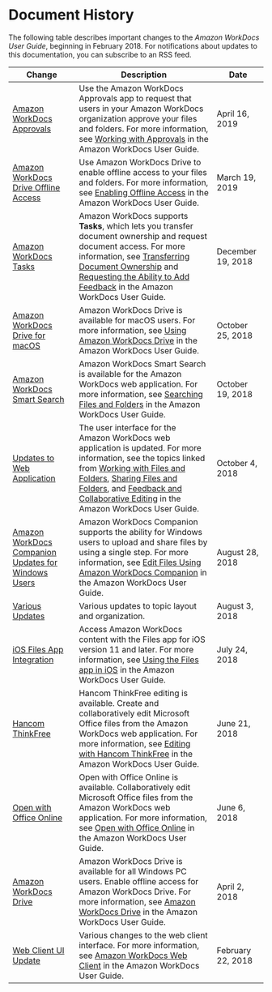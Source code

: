 # Document History<a name="document_history"></a>

The following table describes important changes to the *Amazon WorkDocs User Guide*, beginning in February 2018\. For notifications about updates to this documentation, you can subscribe to an RSS feed\.

| Change | Description | Date | 
| --- |--- |--- |
| [Amazon WorkDocs Approvals](#document_history) | Use the Amazon WorkDocs Approvals app to request that users in your Amazon WorkDocs organization approve your files and folders\. For more information, see [Working with Approvals](https://docs.aws.amazon.com/workdocs/latest/userguide/approvals.html) in the Amazon WorkDocs User Guide\. | April 16, 2019 | 
| [Amazon WorkDocs Drive Offline Access](#document_history) | Use Amazon WorkDocs Drive to enable offline access to your files and folders\. For more information, see [Enabling Offline Access](https://docs.aws.amazon.com/workdocs/latest/userguide/workdocs_drive_help.html#drive_offline) in the Amazon WorkDocs User Guide\. | March 19, 2019 | 
| [Amazon WorkDocs Tasks](#document_history) | Amazon WorkDocs supports **Tasks**, which lets you transfer document ownership and request document access\. For more information, see [Transferring Document Ownership](https://docs.aws.amazon.com/workdocs/latest/userguide/transfer_owner.html) and [Requesting the Ability to Add Feedback](https://docs.aws.amazon.com/workdocs/latest/userguide/feedback.html#access_feedback) in the Amazon WorkDocs User Guide\. | December 19, 2018 | 
| [Amazon WorkDocs Drive for macOS](#document_history) | Amazon WorkDocs Drive is available for macOS users\. For more information, see [Using Amazon WorkDocs Drive](https://docs.aws.amazon.com/workdocs/latest/userguide/workdocs_drive_help.html) in the Amazon WorkDocs User Guide\. | October 25, 2018 | 
| [Amazon WorkDocs Smart Search](#document_history) | Amazon WorkDocs Smart Search is available for the Amazon WorkDocs web application\. For more information, see [Searching Files and Folders](https://docs.aws.amazon.com/workdocs/latest/userguide/search.html) in the Amazon WorkDocs User Guide\. | October 19, 2018 | 
| [Updates to Web Application](#document_history) | The user interface for the Amazon WorkDocs web application is updated\. For more information, see the topics linked from [Working with Files and Folders](https://docs.aws.amazon.com/workdocs/latest/userguide/working-docs.html), [Sharing Files and Folders](https://docs.aws.amazon.com/workdocs/latest/userguide/share-docs.html), and [Feedback and Collaborative Editing](https://docs.aws.amazon.com/workdocs/latest/userguide/collab-editing.html) in the Amazon WorkDocs User Guide\. | October 4, 2018 | 
| [Amazon WorkDocs Companion Updates for Windows Users](#document_history) | Amazon WorkDocs Companion supports the ability for Windows users to upload and share files by using a single step\. For more information, see [Edit Files Using Amazon WorkDocs Companion](https://docs.aws.amazon.com/workdocs/latest/userguide/companion.html) in the Amazon WorkDocs User Guide\. | August 28, 2018 | 
| [Various Updates](#document_history) | Various updates to topic layout and organization\. | August 3, 2018 | 
| [iOS Files App Integration](#document_history) | Access Amazon WorkDocs content with the Files app for iOS version 11 and later\. For more information, see [Using the Files app in iOS](https://docs.aws.amazon.com/workdocs/latest/userguide/iphone_client_help.html#ios-files-app) in the Amazon WorkDocs User Guide\. | July 24, 2018 | 
| [Hancom ThinkFree](#document_history) | Hancom ThinkFree editing is available\. Create and collaboratively edit Microsoft Office files from the Amazon WorkDocs web application\. For more information, see [Editing with Hancom ThinkFree](https://docs.aws.amazon.com/workdocs/latest/userguide/hancom-online-edit.html) in the Amazon WorkDocs User Guide\. | June 21, 2018 | 
| [Open with Office Online](#document_history) | Open with Office Online is available\. Collaboratively edit Microsoft Office files from the Amazon WorkDocs web application\. For more information, see [Open with Office Online](https://docs.aws.amazon.com/workdocs/latest/userguide/office-online.html) in the Amazon WorkDocs User Guide\. | June 6, 2018 | 
| [Amazon WorkDocs Drive](#document_history) | Amazon WorkDocs Drive is available for all Windows PC users\. Enable offline access for Amazon WorkDocs Drive\. For more information, see [Amazon WorkDocs Drive](https://docs.aws.amazon.com/workdocs/latest/userguide/workdocs_drive_help.html) in the Amazon WorkDocs User Guide\. | April 2, 2018 | 
| [Web Client UI Update](#document_history) | Various changes to the web client interface\. For more information, see [Amazon WorkDocs Web Client](https://docs.aws.amazon.com/workdocs/latest/userguide/web_client_help.html) in the Amazon WorkDocs User Guide\. | February 22, 2018 | 